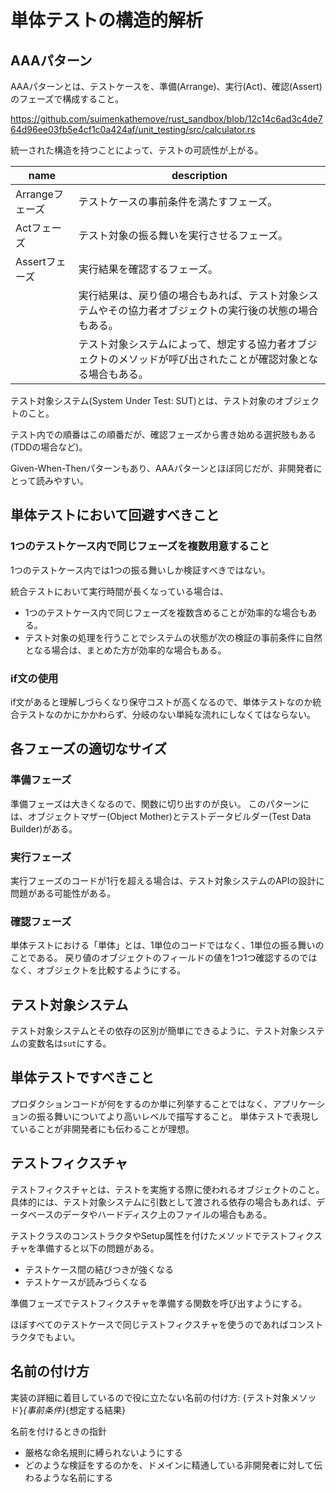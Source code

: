 # 単体テストの構造的解析

## AAAパターン

AAAパターンとは、テストケースを、準備(Arrange)、実行(Act)、確認(Assert)のフェーズで構成すること。

<https://github.com/suimenkathemove/rust_sandbox/blob/12c14c6ad3c4de764d96ee03fb5e4cf1c0a424af/unit_testing/src/calculator.rs>

統一された構造を持つことによって、テストの可読性が上がる。

| name            | description                                                                                                    |
| --------------- | -------------------------------------------------------------------------------------------------------------- |
| Arrangeフェーズ | テストケースの事前条件を満たすフェーズ。                                                                       |
| Actフェーズ     | テスト対象の振る舞いを実行させるフェーズ。                                                                     |
| Assertフェーズ  | 実行結果を確認するフェーズ。                                                                                   |
|                 | 実行結果は、戻り値の場合もあれば、テスト対象システムやその協力者オブジェクトの実行後の状態の場合もある。       |
|                 | テスト対象システムによって、想定する協力者オブジェクトのメソッドが呼び出されたことが確認対象となる場合もある。 |

テスト対象システム(System Under Test: SUT)とは、テスト対象のオブジェクトのこと。

テスト内での順番はこの順番だが、確認フェーズから書き始める選択肢もある(TDDの場合など)。

Given-When-Thenパターンもあり、AAAパターンとほぼ同じだが、非開発者にとって読みやすい。

## 単体テストにおいて回避すべきこと

### 1つのテストケース内で同じフェーズを複数用意すること

1つのテストケース内では1つの振る舞いしか検証すべきではない。

統合テストにおいて実行時間が長くなっている場合は、

- 1つのテストケース内で同じフェーズを複数含めることが効率的な場合もある。
- テスト対象の処理を行うことでシステムの状態が次の検証の事前条件に自然となる場合は、まとめた方が効率的な場合もある。

### if文の使用

if文があると理解しづらくなり保守コストが高くなるので、単体テストなのか統合テストなのかにかかわらず、分岐のない単純な流れにしなくてはならない。

## 各フェーズの適切なサイズ

### 準備フェーズ

準備フェーズは大きくなるので、関数に切り出すのが良い。
このパターンには、オブジェクトマザー(Object Mother)とテストデータビルダー(Test Data Builder)がある。

### 実行フェーズ

実行フェーズのコードが1行を超える場合は、テスト対象システムのAPIの設計に問題がある可能性がある。

### 確認フェーズ

単体テストにおける「単体」とは、1単位のコードではなく、1単位の振る舞いのことである。
戻り値のオブジェクトのフィールドの値を1つ1つ確認するのではなく、オブジェクトを比較するようにする。

## テスト対象システム

テスト対象システムとその依存の区別が簡単にできるように、テスト対象システムの変数名は`sut`にする。

## 単体テストですべきこと

プロダクションコードが何をするのか単に列挙することではなく、アプリケーションの振る舞いについてより高いレベルで描写すること。
単体テストで表現していることが非開発者にも伝わることが理想。

## テストフィクスチャ

テストフィクスチャとは、テストを実施する際に使われるオブジェクトのこと。
具体的には、テスト対象システムに引数として渡される依存の場合もあれば、データベースのデータやハードディスク上のファイルの場合もある。

テストクラスのコンストラクタやSetup属性を付けたメソッドでテストフィクスチャを準備すると以下の問題がある。

- テストケース間の結びつきが強くなる
- テストケースが読みづらくなる

準備フェーズでテストフィクスチャを準備する関数を呼び出すようにする。

ほぼすべてのテストケースで同じテストフィクスチャを使うのであればコンストラクタでもよい。

## 名前の付け方

実装の詳細に着目しているので役に立たない名前の付け方:
{テスト対象メソッド}_{事前条件}_{想定する結果}

名前を付けるときの指針

- 厳格な命名規則に縛られないようにする
- どのような検証をするのかを、ドメインに精通している非開発者に対して伝わるような名前にする

<!-- TODO: Unit Testing p.80 L5-L14 -->
